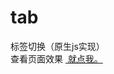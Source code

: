 # tab
标签切换（原生js实现）<br />
查看页面效果
<a href="http://htmlpreview.github.io/?https://github.com/aishanglly00/tab/blob/master/tabCut.html" target="_block">
  就点我。
</a>
